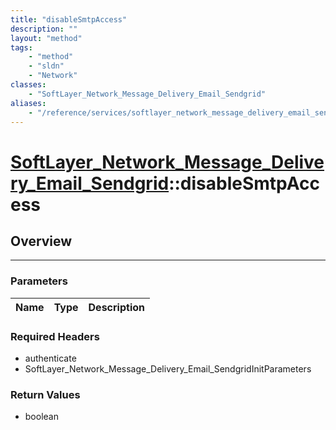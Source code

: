 ```yaml
---
title: "disableSmtpAccess"
description: ""
layout: "method"
tags:
    - "method"
    - "sldn"
    - "Network"
classes:
    - "SoftLayer_Network_Message_Delivery_Email_Sendgrid"
aliases:
    - "/reference/services/softlayer_network_message_delivery_email_sendgrid/disableSmtpAccess"
---
```

# [SoftLayer_Network_Message_Delivery_Email_Sendgrid](/reference/services/SoftLayer_Network_Message_Delivery_Email_Sendgrid)::disableSmtpAccess




## Overview 


-----

### Parameters 
|Name | Type | Description |
| --- | --- | --- |


### Required Headers
* authenticate
* SoftLayer_Network_Message_Delivery_Email_SendgridInitParameters


### Return Values
* boolean




